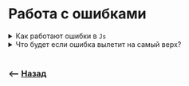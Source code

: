 # Работа с ошибками   

<details>
<summary> Как работают ошибки в <code>Js</code></summary>

![illustration](https://raw.githubusercontent.com/webster6667/documentation/master/documentation-data/illustrations/dd-up.svg)

Летят наверх к ближайшему обработчику ошибок `catch`  

<details>
<summary> <sup>⭐</sup>❓ Что будет если в <code>catch</code> выпадет ошибка?</summary>

---

Полетит к след `try/catch`

---

</details>

<details>
<summary> <sup>⭐</sup>❓ Какие ошибки не ловит <code>try/catch</code></summary>

---

Синтаксические, и внутри таймаутов  

---

</details>

![illustration](https://raw.githubusercontent.com/webster6667/documentation/master/documentation-data/illustrations/dd-down.svg)

</details>

<details>
<summary> Что будет если ошибка вылетит на самый верх?</summary>

![illustration](https://raw.githubusercontent.com/webster6667/documentation/master/documentation-data/illustrations/dd-up.svg)

`js` вывалит ошибку в консоль, и скрипт перестанет работать   

<details>
<summary> <sup>⭐</sup>❓ Как такого не допустить?</summary>

---

Поставить перехватчик на самый верхний уровень  

```javascript
window.onerror = function(msg, url, lineNo, columnNo, error) {
  // ... обработка ошибки ...
  return false;
}
```

---

</details>

![illustration](https://raw.githubusercontent.com/webster6667/documentation/master/documentation-data/illustrations/dd-down.svg)

</details>



<br>

### ⟵ **<a href="../../readme.md">Назад</a>**